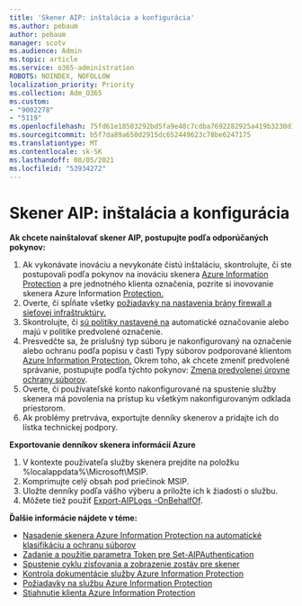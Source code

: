 ```yaml
---
title: 'Skener AIP: inštalácia a konfigurácia'
ms.author: pebaum
author: pebaum
manager: scotv
ms.audience: Admin
ms.topic: article
ms.service: o365-administration
ROBOTS: NOINDEX, NOFOLLOW
localization_priority: Priority
ms.collection: Adm_O365
ms.custom:
- "9002278"
- "5119"
ms.openlocfilehash: 75fd61e18503292bd5fa9e48c7cdba7692282925a419b3230d17448eab928ba0
ms.sourcegitcommit: b5f7da89a650d2915dc652449623c78be6247175
ms.translationtype: MT
ms.contentlocale: sk-SK
ms.lasthandoff: 08/05/2021
ms.locfileid: "53934272"
---
```

# <a name="aip-scanner-installation-and-configuration"></a>Skener AIP: inštalácia a konfigurácia

**Ak chcete nainštalovať skener AIP, postupujte podľa odporúčaných pokynov:**

1. Ak vykonávate inováciu a nevykonáte čistú inštaláciu, skontrolujte, či ste postupovali podľa pokynov na inováciu skenera [Azure Information Protection](https://docs.microsoft.com/azure/information-protection/rms-client/client-admin-guide#upgrading-the-azure-information-protection-scanner) a pre jednotného klienta označenia, pozrite si inovovanie skenera Azure Information [Protection.](https://docs.microsoft.com/azure/information-protection/rms-client/clientv2-admin-guide#upgrading-the-azure-information-protection-scanner)
2. Overte, či spĺňate všetky [požiadavky na nastavenia brány firewall a sieťovej infraštruktúry.](https://docs.microsoft.com/azure/information-protection/requirements#firewalls-and-network-infrastructure)
3. Skontrolujte, či [sú politiky nastavené na](https://docs.microsoft.com/azure/information-protection/configure-policy) automatické označovanie alebo majú v politike predvolené označenie.
4. Presvedčte sa, že príslušný typ súboru je nakonfigurovaný na označenie alebo ochranu podľa popisu v časti Typy súborov podporované klientom [Azure Information Protection.](https://docs.microsoft.com/azure/information-protection/rms-client/client-admin-guide-file-types#supported-file-types-for-classification-and-protection) Okrem toho, ak chcete zmeniť predvolené správanie, postupujte podľa týchto pokynov: [Zmena predvolenej úrovne ochrany súborov](https://docs.microsoft.com/azure/information-protection/rms-client/client-admin-guide-file-types#changing-the-default-protection-level-of-files).
5. Overte, či používateľské konto nakonfigurované na spustenie služby skenera má povolenia na prístup ku všetkým nakonfigurovaným odklada priestorom.
6. Ak problémy pretrváva, exportujte denníky skenerov a pridajte ich do lístka technickej podpory.

**Exportovanie denníkov skenera informácií Azure**

1. V kontexte používateľa služby skenera prejdite na položku %localappdata%\Microsoft\MSIP.
2. Komprimujte celý obsah pod priečinok MSIP.
3. Uložte denníky podľa vášho výberu a priložte ich k žiadosti o službu.
4. Môžete tiež použiť [Export-AIPLogs -OnBehalfOf](https://docs.microsoft.com/powershell/module/azureinformationprotection/export-aiplogs?view=azureipps).

**Ďalšie informácie nájdete v téme:**
- [Nasadenie skenera Azure Information Protection na automatické klasifikáciu a ochranu súborov](https://docs.microsoft.com/azure/information-protection/deploy-aip-scanner)
- [Zadanie a použitie parametra Token pre Set-AIPAuthentication](https://docs.microsoft.com/azure/information-protection/rms-client/client-admin-guide-powershell#specify-and-use-the-token-parameter-for-set-aipauthentication)
- [Spustenie cyklu zisťovania a zobrazenie zostáv pre skener](https://docs.microsoft.com/azure/information-protection/deploy-aip-scanner#run-a-discovery-cycle-and-view-reports-for-the-scanner)
- [Kontrola dokumentácie služby Azure Information Protection](https://docs.microsoft.com/azure/information-protection/what-is-information-protection)
- [Požiadavky na službu Azure Information Protection](https://docs.microsoft.com/azure/information-protection/get-started/requirements)
- [Stiahnutie klienta Azure Information Protection](https://www.microsoft.com/download/details.aspx?id=53018)
